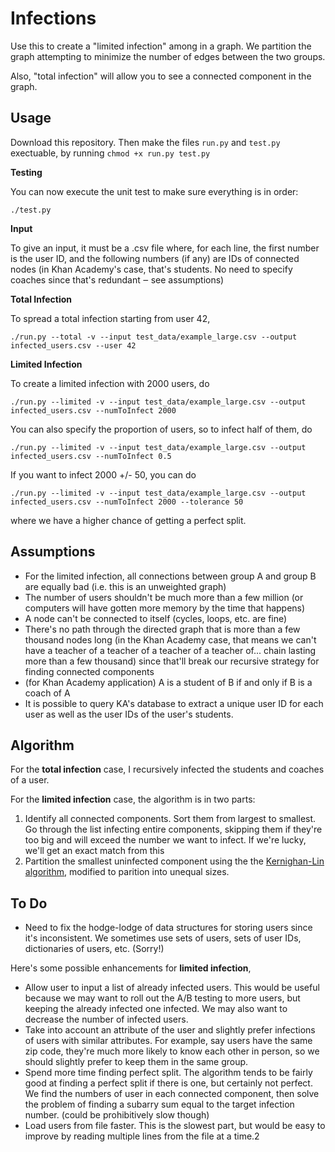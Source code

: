 Infections
===========

Use this to create a "limited infection" among in a graph.  We partition the graph attempting to minimize the number of edges between the two groups.

Also, "total infection" will allow you to see a connected component in the graph.

Usage
--------

Download this repository.  Then make the files `run.py` and `test.py` exectuable, by running `chmod +x run.py test.py`

**Testing**

You can now execute the unit test to make sure everything is in order:

    ./test.py

**Input**

To give an input, it must be a .csv file where, for each line, the first number is the user ID, and the following numbers (if any) are IDs of connected nodes (in Khan Academy's case, that's students.  No need to specify coaches since that's redundant ‒ see assumptions)

**Total Infection**

To spread a total infection starting from user 42,

    ./run.py --total -v --input test_data/example_large.csv --output infected_users.csv --user 42


**Limited Infection**

To create a limited infection with 2000 users, do

	./run.py --limited -v --input test_data/example_large.csv --output infected_users.csv --numToInfect 2000

You can also specify the proportion of users, so to infect half of them, do

	./run.py --limited -v --input test_data/example_large.csv --output infected_users.csv --numToInfect 0.5

If you want to infect 2000 +/- 50, you can do

	./run.py --limited -v --input test_data/example_large.csv --output infected_users.csv --numToInfect 2000 --tolerance 50

where we have a higher chance of getting a perfect split.

Assumptions
-----------

 - For the limited infection, all connections between group A and group B are equally bad (i.e. this is an unweighted graph)
 - The number of users shouldn't be much more than a few million (or computers will have gotten more memory by the time that happens)
 - A node can't be connected to itself (cycles, loops, etc. are fine)
 - There's no path through the directed graph that is more than a few thousand nodes long (in the Khan Academy case, that means we can't have a teacher of a teacher of a teacher of a teacher of...  chain lasting more than a few thousand) since that'll break our recursive strategy for finding connected components
 - (for Khan Academy application) A is a student of B if and only if B is a coach of A
 - It is possible to query KA's database to extract a unique user ID for each user as well as the user IDs of the user's students.

Algorithm
---------

For the **total infection** case, I recursively infected the students and coaches of a user.

For the **limited infection** case, the algorithm is in two parts: 
 1. Identify all connected components.  Sort them from largest to smallest.  Go through the list infecting entire components, skipping them if they're too big and will exceed the number we want to infect.  If we're lucky, we'll get an exact match from this 
 2. Partition the smallest uninfected component using the the [Kernighan-Lin algorithm](https://en.wikipedia.org/wiki/Kernighan%E2%80%93Lin_algorithm), modified to parition into unequal sizes.

To Do
---------

 - Need to fix the hodge-lodge of data structures for storing users since it's inconsistent.  We sometimes use sets of users, sets of user IDs, dictionaries of users, etc.  (Sorry!)

Here's some possible enhancements for **limited infection**,

 - Allow user to input a list of already infected users.  This would be useful because we may want to roll out the A/B testing to more users, but keeping the already infected one infected.  We may also want to decrease the number of infected users.
 - Take into account an attribute of the user and slightly prefer infections of users with similar attributes.  For example, say users have the same zip code, they're much more likely to know each other in person, so we should slightly prefer to keep them in the same group.
 - Spend more time finding perfect split.  The algorithm tends to be fairly good at finding a perfect split if there is one, but certainly not perfect.  We find the numbers of user in each connected component, then solve the problem of finding a subarry sum equal to the target infection number.  (could be prohibitively slow though)
 - Load users from file faster.  This is the slowest part, but would be easy to improve by reading multiple lines from the file at a time.2
